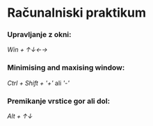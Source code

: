 # Računalniski praktikum
### Upravljanje z okni: 
_Win + ↑↓←→_
### Minimising and maxising window: 
_Ctrl + Shift + '+'_ ali _'-'_
### Premikanje vrstice gor ali dol: 
_Alt + ↑↓_
